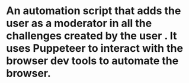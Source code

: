 # An automation script that adds the user as a moderator in all the challenges created by the user . It uses Puppeteer to interact with the browser dev tools to automate the browser. 